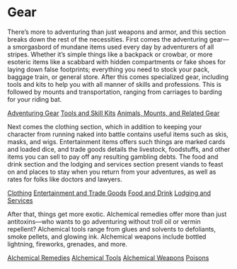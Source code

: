 # Gear

There’s more to adventuring than just weapons and armor, and this section breaks down the rest of the necessities. First comes the adventuring gear—a smorgasbord of mundane items used every day by adventurers of all stripes. Whether it’s simple things like a backpack or crowbar, or more esoteric items like a scabbard with hidden compartments or fake shoes for laying down false footprints; everything you need to stock your pack, baggage train, or general store. After this comes specialized gear, including tools and kits to help you with all manner of skills and professions. This is followed by mounts and transportation, ranging from carriages to barding for your riding bat.

[Adventuring Gear](ultimateEquipment/gear/adventuringGear) [Tools and Skill Kits](ultimateEquipment/gear/toolsAndSkillKits) [Animals, Mounts, and Related Gear](ultimateEquipment/gear/animalsAndTransports)

Next comes the clothing section, which in addition to keeping your character from running naked into battle contains useful items such as skis, masks, and wigs. Entertainment items offers such things are marked cards and loaded dice, and trade goods details the livestock, foodstuffs, and other items you can sell to pay off any resulting gambling debts. The food and drink section and the lodging and services section present viands to feast on and places to stay when you return from your adventures, as well as rates for folks like doctors and lawyers.

[Clothing](ultimateEquipment/gear/clothing) [Entertainment and Trade Goods](ultimateEquipment/gear/entertainmentAndTradeGoods) [Food and Drink](ultimateEquipment/gear/foodAndDrink) [Lodging and Services](ultimateEquipment/gear/lodgingAndServices)

After that, things get more exotic. Alchemical remedies offer more than just antitoxins—who wants to go adventuring without troll oil or vermin repellent? Alchemical tools range from glues and solvents to defoliants, smoke pellets, and glowing ink. Alchemical weapons include bottled lightning, fireworks, grenades, and more.

[Alchemical Remedies](ultimateEquipment/gear/alchemicalRemedies) [Alchemical Tools](ultimateEquipment/gear/alchemicalTools) [Alchemical Weapons](ultimateEquipment/gear/alchemicalWeapons) [Poisons](ultimateEquipment/gear/poisons)

